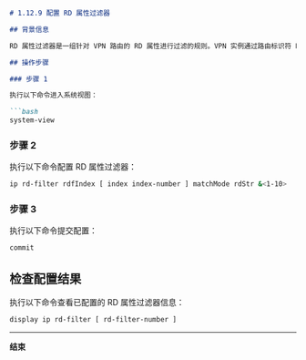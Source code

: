 ```markdown
# 1.12.9 配置 RD 属性过滤器

## 背景信息

RD 属性过滤器是一组针对 VPN 路由的 RD 属性进行过滤的规则。VPN 实例通过路由标识符 RD（Route Distinguisher）实现地址空间独立，区分使用相同地址空间的 IPv4 前缀和 IPv6 前缀。RD 属性过滤器针对不同 RD 指定匹配条件。

## 操作步骤

### 步骤 1

执行以下命令进入系统视图：

```bash
system-view
```

### 步骤 2

执行以下命令配置 RD 属性过滤器：

```bash
ip rd-filter rdfIndex [ index index-number ] matchMode rdStr &<1-10>
```

### 步骤 3

执行以下命令提交配置：

```bash
commit
```

## 检查配置结果

执行以下命令查看已配置的 RD 属性过滤器信息：

```bash
display ip rd-filter [ rd-filter-number ]
```

----

**结束**
```